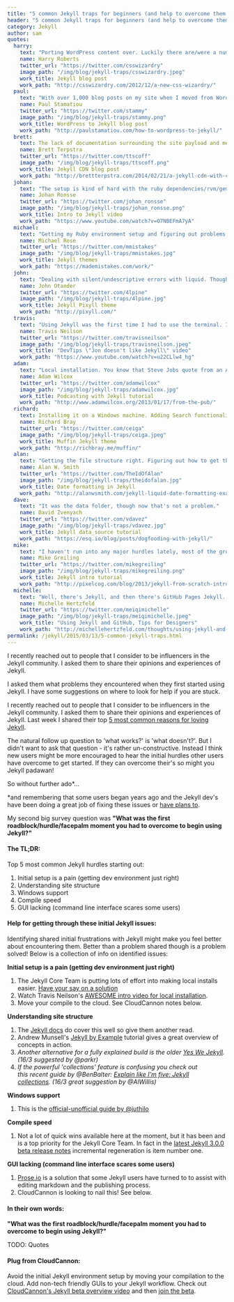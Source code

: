 ```yaml
---
title: "5 common Jekyll traps for beginners (and help to overcome them!)"
header: "5 common Jekyll traps for beginners (and help to overcome them!)"
category: Jekyll
author: sam
quotes:
  harry:
    text: "Porting WordPress content over. Luckily there are/were a number of open-source tools to help me, but it wasn’t necessarily simple, and brought a fairly long-tail of legacy with it (code blocks incorrectly formatted, WP meta data being crammed into Jekyll’s YML front matter)."
    name: Harry Roberts
    twitter_url: "https://twitter.com/csswizardry"
    image_path: "/img/blog/jekyll-traps/csswizardry.jpeg"
    work_title: Jekyll blog post
    work_path: "http://csswizardry.com/2012/12/a-new-css-wizardry/"
  paul:
    text: "With over 1,000 blog posts on my site when I moved from WordPress to Jekyll, it takes some time to generate my site. That was a minor annoyance which has gotten better over the years with faster computers and more performant Jekyll updates."
    name: Paul Stamatiou
    twitter_url: "https://twitter.com/stammy"
    image_path: "/img/blog/jekyll-traps/stammy.png"
    work_title: WordPress to Jekyll blog post
    work_path: "http://paulstamatiou.com/how-to-wordpress-to-jekyll/"
  brett:
    text: The lack of documentation surrounding the site payload and methods available to the various objects. It took some digging to write my first plugin.
    name: Brett Terpstra
    twitter_url: "https://twitter.com/ttscoff"
    image_path: "/img/blog/jekyll-traps/ttscoff.png"
    work_title: Jekyll CDN blog post
    work_path: "http://brettterpstra.com/2014/02/21/a-jekyll-cdn-with-cloudfront/"
  johan:
    text: "The setup is kind of hard with the ruby dependencies/rvm/gemfiles/gem bundles. Now there are some decent guides I guess but when I was starting there was no solid guide to explain how it worked, there was a lot of assumed knowledge from being a Ruby developer even though I used Jekyll as a web designer. Setting Jekyll up in Windows is also painful on its own (I don't use Windows primarily but used Jekyll in a coding workshop I gave, not everyone has a Mac)"
    name: Johan Ronsse
    twitter_url: "https://twitter.com/johan_ronsse"
    image_path: "/img/blog/jekyll-traps/johan_ronsse.png"
    work_title: Intro to Jekyll video
    work_path: "https://www.youtube.com/watch?v=O7NBEFmA7yA"
  michael:
    text: "Getting my Ruby environment setup and figuring out problems with gems and other dependencies installing. Jekyll was straightforward enough, it was all the mess that comes with Ruby that wasn't."
    name: Michael Rose
    twitter_url: "https://twitter.com/mmistakes"
    image_path: "/img/blog/jekyll-traps/mmistakes.jpg"
    work_title: Jekyll themes
    work_path: "https://mademistakes.com/work/"
  john:
    text: "Dealing with silent/undescriptive errors with liquid. Though, the majority of those seem to be remedied in later versions."
    name: John Otander
    twitter_url: "https://twitter.com/4lpine"
    image_path: "/img/blog/jekyll-traps/4lpine.jpg"
    work_title: Jekyll Pixyll theme
    work_path: "http://pixyll.com/"
  travis:
    text: "Using Jekyll was the first time I had to use the terminal. I am a designer first, and that tends to scare our kind, but its not so bad. Another thing was trying to get my dev environment perfect. But now Jekyll handles SASS and there is an adequate Jade plugin."
    name: Travis Neilson
    twitter_url: "https://twitter.com/travisneilson"
    image_path: "/img/blog/jekyll-traps/travisneilson.jpeg"
    work_title: "DevTips \"Jon doesn't like Jekyll\" video"
    work_path: "https://www.youtube.com/watch?v=u22CLlw4_hg"
  adam:
    text: "Local installation. You know that Steve Jobs quote from an Apple Q&A; \"if you see a stylus, they blew it.\" I have that feeling with platforms that pertain to be user friendly, but the install process involves dicking around with the terminal prompt."
    name: Adam Wilcox
    twitter_url: "https://twitter.com/adamwilcox"
    image_path: "/img/blog/jekyll-traps/adamwilcox.jpg"
    work_title: Podcasting with Jekyll tutorial
    work_path: "http://www.adamwilcox.org/2013/01/17/from-the-pub/"
  richard:
    text: Installing it on a Windows machine. Adding Search functionality. Incorporating Tags to posts.
    name: Richard Bray
    twitter_url: "https://twitter.com/ceiga"
    image_path: "/img/blog/jekyll-traps/ceiga.jpeg"
    work_title: Muffin Jekyll theme
    work_path: "http://richbray.me/muffin/"
  alan:
    text: "Getting the file structure right. Figuring out how to get the index page to paginate through posts. Using an .html extension instead of .md and being confused about why the translation didn't happen."
    name: Alan W. Smith
    twitter_url: "https://twitter.com/TheIdOfAlan"
    image_path: "/img/blog/jekyll-traps/theidofalan.jpg"
    work_title: Date formatting in Jekyll
    work_path: "http://alanwsmith.com/jekyll-liquid-date-formatting-examples"
  dave:
    text: "It was the data folder, though now that's not a problem."
    name: David Zvenyach
    twitter_url: "https://twitter.com/vdavez"
    image_path: "/img/blog/jekyll-traps/vdavez.jpg"
    work_title: Jekyll data_source tutorial
    work_path: "https://esq.io/blog/posts/dogfooding-with-jekyll/"
  mike:
    text: "I haven't run into any major hurdles lately, most of the growing pains came from just trying to get a firm grasp on the basics.  Does Jekyll process a page through Markdown or Liquid first?  Why can't I use Liquid tags in excerpts?  Why can't I specify a permalink in my blog index front-matter?  The documentation for Jekyll is great, but some things just need to be learned through experimentation."
    name: Mike Greiling
    twitter_url: "https://twitter.com/mikegreiling"
    image_path: "/img/blog/jekyll-traps/mikegreiling.png"
    work_title: Jekyll intro tutorial
    work_path: "http://pixelcog.com/blog/2013/jekyll-from-scratch-introduction/"
  michelle:
    text: "Well, there's Jekyll, and then there's GitHub Pages Jekyll. Jekyll itself is pretty straightforward, but GitHub Pages doesn't have great error messaging on build fail. It has gotten a bit better over the years, but still... Jekyll itself was pretty easy to work with once you figured out the basic config setup (which, if you've never used a config file before, takes a little learning, but not too bad)."
    name: Michelle Hertzfeld
    twitter_url: "https://twitter.com/meiqimichelle"
    image_path: "/img/blog/jekyll-traps/meiqimichelle.jpeg"
    work_title: "Using Jekyll and GitHub, Tips for Designers"
    work_path: "http://michellehertzfeld.com/thoughts/using-jekyll-and-github-tips-for-designers/"
permalink: /jekyll/2015/03/13/5-common-jekyll-traps.html
---
```

I recently reached out to people that I consider to be influencers in the Jekyll community. I asked them to share their opinions and experiences of Jekyll.

I asked them what problems they encountered when they first started using Jekyll. I have some suggestions on where to look for help if you are stuck. <!-- excerpt stop -->

I recently reached out to people that I consider to be influencers in the Jekyll community. I asked them to share their opinions and experiences of Jekyll. Last week I shared their top [5 most common reasons for loving Jekyll](http://cloudcannon.com/jekyll/2015/03/04/5-reasons-you-should-use-jekyll.html).

The natural follow up question to &#39;what works?&#39; is &#39;what doesn&#39;t?&#39;. But I didn&#39;t want to ask that question - it&#39;s rather un-constructive. Instead I think new users might be more encouraged to hear the initial hurdles other users have overcome to get started. If they can overcome their&#39;s so might you Jekyll padawan!

So without further ado*...

*and remembering that some users began years ago and the Jekyll dev&#39;s have been doing a great job of fixing these issues or [have plans to](https://github.com/jekyll/jekyll/issues/3324).

My second big survey question was **&quot;What was the first roadblock/hurdle/facepalm moment you had to overcome to begin using Jekyll?&quot;**

#### The TL;DR:

Top 5 most common Jekyll hurdles starting out:

1.  Initial setup is a pain (getting dev environment just right)
2.  Understanding site structure
3.  Windows support
4.  Compile speed
5.  GUI lacking (command line interface scares some users)

#### Help for getting through these initial Jekyll issues:

Identifying shared initial frustrations with Jekyll might make you feel better about encountering them. Better than a problem shared though is a problem solved! Below is a collection of info on identified issues:

**Initial setup is a pain (getting dev environment just right)**

1.  The Jekyll Core Team is putting lots of effort into making local installs easier. [Have your say on a solution](https://talk.jekyllrb.com/t/poll-installation-priorities-for-3-0/106)
2.  Watch Travis Neilson&#39;s [AWESOME intro video for local installation](https://www.youtube.com/watch?v=iWowJBRMtpc).
3.  Move your compile to the cloud. See CloudCannon notes below.

**Understanding site structure**

1.  The [Jekyll docs](http://jekyllrb.com/docs/structure/) do cover this well so give them another read.
2.  Andrew Munsell&#39;s [Jekyll by Example](https://www.andrewmunsell.com/tutorials/jekyll-by-example/tutorial) tutorial gives a great overview of concepts in action.
3.  *Another alternative for a fully explained build is the older [Yes We Jekyll](http://yeswejekyll.com/). (16/3 suggested by @parkr)*
4.  *If the powerful &#39;collections&#39; feature is confusing you&nbsp;check out this&nbsp;recent guide by @BenBalter:&nbsp;[Explain like I&rsquo;m five: Jekyll collections](http://ben.balter.com/2015/02/20/jekyll-collections/).&nbsp;(16/3&nbsp;great&nbsp;suggestion by @AlWillis)*

**Windows support**

1.  This is the [official-unofficial guide by @juthilo](http://jekyll-windows.juthilo.com/)

**Compile speed**

1.  Not a lot of quick wins available here at the moment, but it has been and is a top priority for the Jekyll Core Team. In fact in the [latest Jekyll 3.0.0 beta release notes](https://github.com/jekyll/jekyll/blob/v3.0.0.beta1/History.markdown#head) incremental regeneration is item number one.

**GUI lacking (command line interface scares some users)**

1.  [Prose.io](http://prose.io/) is a solution that some Jekyll users have turned to to assist with editing markdown and the publishing process.
2.  CloudCannon is looking to nail this! See below.

#### In their own words:

**&quot;What was the first roadblock/hurdle/facepalm moment you had to overcome to begin using Jekyll?&quot;**

TODO: Quotes

#### Plug from CloudCannon:

Avoid the initial Jekyll environment setup by moving your compilation to the cloud. Add non-tech friendly GUIs to your Jekyll workflow. Check out [CloudCannon&#39;s Jekyll beta overview video](https://www.youtube.com/watch?v=Fjd0V_pET5E) and then [join the beta](http://app.cloudcannon.com/jekyll_beta).
